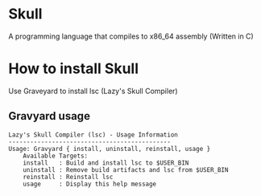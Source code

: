 # Skull
A programming language that compiles to x86_64 assembly (Written in C)

# How to install Skull
Use Graveyard to install lsc (Lazy's Skull Compiler)

## Gravyard usage
```
Lazy's Skull Compiler (lsc) - Usage Information
---------------------------------------------
Usage: Gravyard { install, uninstall, reinstall, usage }
    Available Targets:
    install   : Build and install lsc to $USER_BIN
    uninstall : Remove build artifacts and lsc from $USER_BIN
    reinstall : Reinstall lsc
    usage     : Display this help message
```
